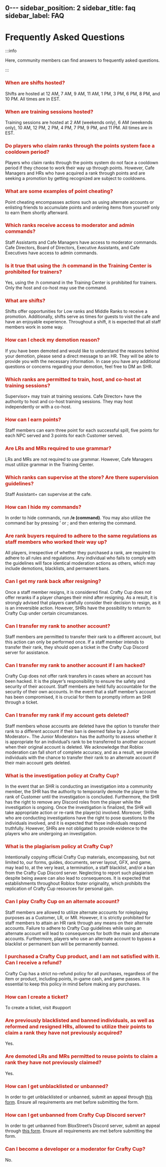0---
sidebar_position: 2
sidebar_title: faq
sidebar_label: FAQ
---

# Frequently Asked Questions

:::info

Here, community members can find answers to frequently asked questions.

:::

### <font color="#C21807">When are shifts hosted?</font>
Shifts are hosted at 12 AM, 7 AM, 9 AM, 11 AM, 1 PM, 3 PM, 6 PM, 8 PM, and 10 PM. All times are in EST.

### <font color="#C21807">When are training sessions hosted?</font>
Training sessions are hosted at 2 AM (weekends only), 6 AM (weekends only), 10 AM, 12 PM, 2 PM, 4 PM, 7 PM, 9 PM, and 11 PM. All times are in EST.

### <font color="#C21807">Do players who claim ranks through the points system face a cooldown period?</font>
Players who claim ranks through the points system do not face a cooldown period if they choose to work their way up through points. However, Cafe Managers and HRs who have acquired a rank through points and are seeking a promotion by getting recognized are subject to cooldowns.

### <font color="#C21807">What are some examples of point cheating?</font>
Point cheating encompasses actions such as using alternate accounts or enlisting friends to accumulate points and ordering items from yourself only to earn them shortly afterward.

### <font color="#C21807">Which ranks receive access to moderator and admin commands?</font>
Staff Assistants and Cafe Managers have access to moderator commands. Cafe Directors, Board of Directors, Executive Assistants, and Cafe Executives have access to admin commands.

### <font color="#C21807">Is it true that using the :h command in the Training Center is prohibited for trainers?</font>
Yes, using the :h command in the Training Center is prohibited for trainers. Only the host and co-host may use the command.

### <font color="#C21807">What are shifts?</font>
Shifts offer opportunities for Low ranks and Middle Ranks to receive a promotion. Additionally, shifts serve as times for guests to visit the cafe and have an enjoyable experience. Throughout a shift, it is expected that all staff members work in some way.

### <font color="#C21807">How can I check my demotion reason?</font>
If you have been demoted and would like to understand the reasons behind your demotion, please send a direct message to an HR. They will be able to provide you with the necessary information. In case you have any additional questions or concerns regarding your demotion, feel free to DM an SHR.

### <font color="#C21807">Which ranks are permitted to train, host, and co-host at training sessions?</font>
Supervisor+ may train at training sessions. Cafe Director+ have the authority to host and co-host training sessions. They may host independently or with a co-host.

### <font color="#C21807">How can I earn points?</font>
Staff members can earn three point for each successful spill, five points for each NPC served and 3 points for each Customer served.

### <font color="#C21807">Are LRs and MRs required to use grammar?</font>
LRs and MRs are not required to use grammar. However, Cafe Managers must utilize grammar in the Training Center.

### <font color="#C21807">Which ranks can supervise at the store? Are there supervision guidelines?</font>
Staff Assistant+ can supervise at the cafe.

### <font color="#C21807">How can I hide my commands?</font>
In order to hide commands, run **/e (command)**. You may also utilize the command bar by pressing ’ or ; and then entering the command.

### <font color="#C21807">Are rank buyers required to adhere to the same regulations as staff members who worked their way up?</font>
All players, irrespective of whether they purchased a rank, are required to adhere to all rules and regulations. Any individual who fails to comply with the guidelines will face identical moderation actions as others, which may include demotions, blacklists, and permanent bans.

### <font color="#C21807">Can I get my rank back after resigning?</font>
Once a staff member resigns, it is considered final. Crafty Cup does not offer reranks if a player changes their mind after resigning. As a result, it is strongly advised that players carefully consider their decision to resign, as it is an irreversible action. However, SHRs have the possibility to return to Crafty Cup under certain circumstances.

### <font color="#C21807">Can I transfer my rank to another account?</font>
Staff members are permitted to transfer their rank to a different account, but this action can only be performed once. If a staff member intends to transfer their rank, they should open a ticket in the Crafty Cup Discord server for assistance.

### <font color="#C21807">Can I transfer my rank to another account if I am hacked?</font>
Crafty Cup does not offer rank transfers in cases where an account has been hacked. It is the player’s responsibility to ensure the safety and security of their account. Staff members are held fully accountable for the security of their own accounts. In the event that a staff member’s account has been compromised, it is crucial for them to promptly inform an SHR through a ticket.

### <font color="#C21807">Can I transfer my rank if my account gets deleted?</font>
Staff members whose accounts are deleted have the option to transfer their rank to a different account if their ban is deemed false by a Junior Moderator+. The Junior Moderator+ has the authority to assess whether it is appropriate for an individual’s rank to be transferred to another account when their original account is deleted. We acknowledge that Roblox moderation can fall short of complete accuracy, and as a result, we provide individuals with the chance to transfer their rank to an alternate account if their main account gets deleted.

### <font color="#C21807">What is the investigation policy at Crafty Cup?</font>
In the event that an SHR is conducting an investigation into a community member, the SHR has the authority to temporarily demote the player to the rank of Customer until the investigation is concluded. Furthermore, the SHR has the right to remove any Discord roles from the player while the investigation is ongoing. Once the investigation is finalized, the SHR will take appropriate action or re-rank the player(s) involved. Moreover, SHRs who are conducting investigations have the right to pose questions to the individuals involved, and it is expected that those individuals respond truthfully. However, SHRs are not obligated to provide evidence to the players who are undergoing an investigation.

### <font color="#C21807">What is the plagiarism policy at Crafty Cup?</font>
Intentionally copying official Crafty Cup materials, encompassing, but not limited to, our forms, guides, documents, server layout, GFX, and game, may lead to, at the very least, a termination, a staff blacklist, and/or a ban from the Crafty Cup Discord server. Neglecting to report such plagiarism despite being aware can also lead to consequences. It is expected that establishments throughout Roblox foster originality, which prohibits the replication of Crafty Cup resources for personal gain.

### <font color="#C21807">Can I play Crafty Cup on an alternate account?</font>
Staff members are allowed to utilize alternate accounts for roleplaying purposes as a Customer, LR, or MR. However, it is strictly prohibited for staff members to attain an HR rank through any means on their alternate accounts. Failure to adhere to Crafty Cup guidelines while using an alternate account will lead to consequences for both the main and alternate accounts. Furthermore, players who use an alternate account to bypass a blacklist or permanent ban will be permanently banned.

### <font color="#C21807">I purchased a Crafty Cup product, and I am not satisfied with it. Can I receive a refund?</font>
Crafty Cup has a strict no-refund policy for all purchases, regardless of the item or product, including points, in-game cash, and game passes. It is essential to keep this policy in mind before making any purchases.

### <font color="#C21807">How can I create a ticket?</font>
To create a ticket, visit #support

### <font color="#C21807">Are previously blacklisted and banned individuals, as well as reformed and resigned HRs, allowed to utilize their points to claim a rank they have not previously acquired?</font>
Yes.

### <font color="#C21807">Are demoted LRs and MRs permitted to reuse points to claim a rank they have not previously claimed?</font>
Yes.

### <font color="#C21807">How can I get unblacklisted or unbanned?</font>
In order to get unblacklisted or unbanned, submit an appeal through [this form](https://forms.gle/9GyGbiMDhumVZmYY7). Ensure all requirements are met before submitting the form.

  ### <font color="#C21807">How can I get unbanned from Crafty Cup Discord server?</font>
In order to get unbanned from BloxStreet’s Discord server, submit an appeal through [this form](https://forms.gle/K8je3XWTNBGU6P976). Ensure all requirements are met before submitting the form.

### <font color="#C21807">Can I become a developer or a moderator for Crafty Cup?</font>
No.
